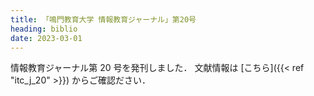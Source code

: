 ```yaml
---
title: 「鳴門教育大学 情報教育ジャーナル」第20号
heading: biblio
date: 2023-03-01
---
```


情報教育ジャーナル第 20 号を発刊しました．
文献情報は [こちら]({{< ref "itc_j_20" >}}) からご確認ださい．